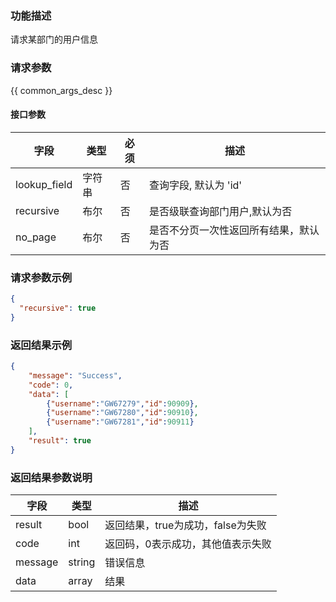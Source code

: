 ### 功能描述

请求某部门的用户信息

### 请求参数

{{ common_args_desc }}


#### 接口参数 

|  字段     |  类型      |  必须  |  描述      |
|-----------|------------|--------|------------|
| lookup_field | 字符串 | 否 | 查询字段, 默认为 'id' |
| recursive | 布尔 | 否 | 是否级联查询部门用户,默认为否 |
| no_page | 布尔 | 否 | 是否不分页一次性返回所有结果，默认为否 |



### 请求参数示例

``` json
{
  "recursive": true
}
```

### 返回结果示例

```json
{
    "message": "Success",
    "code": 0,
    "data": [
        {"username":"GW67279","id":90909},
        {"username":"GW67280","id":90910},
        {"username":"GW67281","id":90911}
    ],
    "result": true
}
```

### 返回结果参数说明

| 字段      | 类型     | 描述      |
|-----------|-----------|-----------|
|result| bool | 返回结果，true为成功，false为失败 |
|code|int|返回码，0表示成功，其他值表示失败|
|message|string|错误信息|
|data| array| 结果 |
